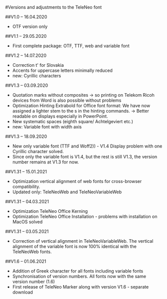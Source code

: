 #Versions and adjustments to the TeleNeo font

##V1.0 – 16.04.2020
- OTF version only

##V1.1 – 29.05.2020
- First complete package: OTF, TTF, web and variable font

##V1.2 – 14.07.2020
- Correction t' for Slovakia
- Accents for uppercase letters minimally reduced
- new: Cyrillic characters

##V1.3 – 03.09.2020
- Quotation marks without composites -> so printing on Telekom Ricoh devices from Word is also possible without problems
- Optimization Hinting Extrabold for Office font format: We have now assigned a lighter stem to the s in the hinting commands. -> Better readable on displays especially in PowerPoint.
- New systematic spaces (eighth square/ Achtelgeviert etc.)
- new: Variable font with width axis

##V1.3 – 18.09.2020
- New only variable font (TTF and Woff2)) - V1.4
Display problem with one Cyrillic character solved.
- Since only the variable font is V1.4, but the rest is still V1.3, the version number remains at V1.3 for now.

##V1.31 – 15.01.2021
- Optimization vertical alignment of web fonts for cross-browser compatibility.
- Updated only: TeleNeoWeb and TeleNeoVariableWeb

##V1.31 – 04.03.2021
- Optimization TeleNeo Office Kerning
- Optimization TeleNeo Office Installation - problems with installation on MacOS solved

##V1.31 – 03.05.2021
- Correction of vertical alignment in TeleNeoVariableWeb. The vertical alignment of the variable font is now 100% identical with the TeleNeoWeb fonts.

##V1.6 – 01.06.2021
- Addition of Greek character for all fonts including variable fonts
- Synchronisation of version numbers. All fonts now with the same version number (1.6)
- First release of TeleNeo Marker along with version V1.6 - separate download


